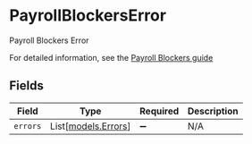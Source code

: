 # PayrollBlockersError

Payroll Blockers Error

For detailed information, see the [Payroll Blockers guide](https://docs.gusto.com/embedded-payroll/docs/payroll-blockers)


## Fields

| Field                                      | Type                                       | Required                                   | Description                                |
| ------------------------------------------ | ------------------------------------------ | ------------------------------------------ | ------------------------------------------ |
| `errors`                                   | List[[models.Errors](../models/errors.md)] | :heavy_minus_sign:                         | N/A                                        |